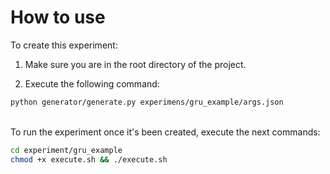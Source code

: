 # How to use

To create this experiment:

1. Make sure you are in the root directory of the project.

2. Execute the following command:

```bash
python generator/generate.py experimens/gru_example/args.json
```

<br>
To run the experiment once it's been created, execute the next commands:

```bash
cd experiment/gru_example
chmod +x execute.sh && ./execute.sh
```